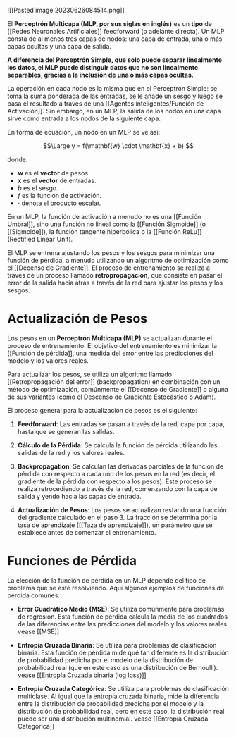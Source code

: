 ![[Pasted image 20230626084514.png]]

El **Perceptrón Multicapa (MLP, por sus siglas en inglés)** es un **tipo**  de [[Redes Neuronales Artificiales]] feedforward (o adelante directa). Un MLP consta de al menos tres capas de nodos: una capa de entrada, una o más capas ocultas y una capa de salida.

**A diferencia del Perceptrón Simple, que solo puede separar linealmente los datos, el MLP puede distinguir datos que no son linealmente separables, gracias a la inclusión de una o más capas ocultas.**

La operación en cada nodo es la misma que en el Perceptrón Simple: se toma la suma ponderada de las entradas, se le añade un sesgo y luego se pasa el resultado a través de una [[Agentes inteligentes/Función de Activación]]. Sin embargo, en un MLP, la salida de los nodos en una capa sirve como entrada a los nodos de la siguiente capa.

En forma de ecuación, un nodo en un MLP se ve así:

$$\Large
y = f(\mathbf{w} \cdot \mathbf{x} + b)
$$

donde:
- $\mathbf{w}$ es el **vector** de pesos.
- $\mathbf{x}$ es el **vector** de entradas.
- $b$ es el sesgo.
- $f$ es la función de activación.
- $\cdot$ denota el producto escalar.

En un MLP, la función de activación a menudo no es una [[Función Umbral]], sino una función no lineal como la [[Función Sigmoide]] (o [[Sigmoide]]), la función tangente hiperbólica o la [[Función ReLu]] (Rectified Linear Unit).

El MLP se entrena ajustando los pesos y los sesgos para minimizar una función de pérdida, a menudo utilizando un algoritmo de optimización como el [[Decenso de Gradiente]]. El proceso de entrenamiento se realiza a través de un proceso llamado **retropropagación**, que consiste en pasar el error de la salida hacia atrás a través de la red para ajustar los pesos y los sesgos.

# Actualización de Pesos

Los pesos en un **Perceptrón Multicapa (MLP)** se actualizan durante el proceso de entrenamiento. El objetivo del entrenamiento es minimizar la [[Función de pérdida]], una medida del error entre las predicciones del modelo y los valores reales.

Para actualizar los pesos, se utiliza un algoritmo llamado [[Retropropagación del error]] (backpropagation) en combinación con un método de optimización, comúnmente el [[Decenso de Gradiente]] o alguna de sus variantes (como el Descenso de Gradiente Estocástico o Adam).

El proceso general para la actualización de pesos es el siguiente:

1. **Feedforward**: Las entradas se pasan a través de la red, capa por capa, hasta que se generan las salidas.

2. **Cálculo de la Pérdida**: Se calcula la función de pérdida utilizando las salidas de la red y los valores reales.

3. **Backpropagation**: Se calculan las derivadas parciales de la función de pérdida con respecto a cada uno de los pesos en la red (es decir, el gradiente de la pérdida con respecto a los pesos). Este proceso se realiza retrocediendo a través de la red, comenzando con la capa de salida y yendo hacia las capas de entrada.

4. **Actualización de Pesos**: Los pesos se actualizan restando una fracción del gradiente calculado en el paso 3. La fracción se determina por la tasa de aprendizaje ([[Taza de aprendizaje]]), un parámetro que se establece antes de comenzar el entrenamiento.

# Funciones de Pérdida

La elección de la función de pérdida en un MLP depende del tipo de problema que se esté resolviendo. Aquí algunos ejemplos de funciones de pérdida comunes:

- **Error Cuadrático Medio (MSE)**: Se utiliza comúnmente para problemas de regresión. Esta función de pérdida calcula la media de los cuadrados de las diferencias entre las predicciones del modelo y los valores reales. vease [[MSE]]

- **Entropía Cruzada Binaria**: Se utiliza para problemas de clasificación binaria. Esta función de pérdida mide qué tan diferente es la distribución de probabilidad predicha por el modelo de la distribución de probabilidad real (que en este caso es una distribución de Bernoulli). vease [[Entropía Cruzada binaria (log loss)]]

- **Entropía Cruzada Categórica**: Se utiliza para problemas de clasificación multiclase. Al igual que la entropía cruzada binaria, mide la diferencia entre la distribución de probabilidad predicha por el modelo y la distribución de probabilidad real, pero en este caso, la distribución real puede ser una distribución multinomial. vease [[Entropía Cruzada Categórica]]
